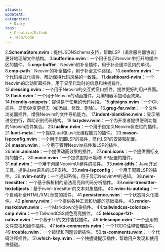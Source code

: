 ```yaml
---
aliases: 
updateAt: 
categories:
  - Diary
tags:
  - Creative/Github
  - Tech/Code
---
```

<!--more-->

2.**SchemaStore.nvim**：提供JSONSchema支持，帮助LSP（语言服务器协议）更好地理解文件结构。
3.**bufferline.nvim**：一个用于显示Neovim中打开的缓冲区的插件。
5.**cmp-buffer**：Neovim的补全插件，用于补全缓冲区内的单词。
8.**cmp-path**：Neovim的补全插件，用于补全文件路径。
10.**conform.nvim**：一个代码格式化插件，帮助保持代码风格的一致性。
11.**dashboard-nvim**：一个Neovim的启动屏幕插件，用于显示启动时的信息和快捷操作。
12.**dressing.nvim**：一个用于Neovim的交互式窗口插件，提供更好的用户界面。
13.**flash.nvim**：一个用于Neovim的动画插件，为编辑器添加动画效果。
14.**friendly-snippets**：提供易于使用的代码片段。
15.**gitsigns.nvim**：一个Git插件，显示Git变更标志（如添加、修改、删除）。
16.**grug-far.nvim**：一个文件浏览器插件，增强Neovim的文件导航能力。
17.**indent-blankline.nvim**：显示缩进空白行，帮助识别代码结构。
19.**lazydev.nvim**：一个为开发者提供便利功能的Neovim插件集合。
20.**lualine.nvim**：一个用于自定义Neovim状态栏的插件。
21.**luvit-meta**：一个提供Lua和Luvit元编程能力的插件。
23.**mason-lspconfig.nvim**：一个用于配置LSP的插件，简化LSP的安装和配置。
24.**mason.nvim**：一个用于管理Neovim插件和LSP的插件。
26.**mini.animate**：一个提供动画效果的插件。
27.**mini.icons**：一个提供图标支持的插件。
30.**noice.nvim**：一个提供虚拟环境和LSP配置的插件。
31.**nui.nvim**：一个用于创建NeovimUI组件的插件。
33.**nvim-jdtls**：Java开发工具，提供Java语言的LSP支持。
35.**nvim-lspconfig**：一个用于配置LSP的插件。
36.**nvim-notify**：一个通知系统，用于显示Neovim中的通知。
38.**nvim-treesitter**：一个基于解析树的语法高亮和代码分析插件。
39.**nvim-treesitter-textobjects**：基于nvim-treesitter的文本对象插件。
40.**nvim-ts-autotag**：一个自动补全HTML/XML标签的插件。
41.**persistence.nvim**：一个状态持久化插件。
42.**plenary.nvim**：一个提供各种工具和功能的基础插件。
43.**render-markdown.nvim**：一个Markdown渲染插件。
44.**tailwindcss-colorizer-cmp.nvim**：一个TailwindCSS颜色高亮插件。
45.**telescope-fzf-native.nvim**：一个基于fzf的文件查找插件。
46.**telescope.nvim**：一个通用的文件查找和操作插件。
47.**todo-comments.nvim**：一个TODO注释管理插件。
49.**trouble.nvim**：一个错误和问题诊断插件。
50.**ts-comments.nvim**：一个代码注释插件。
51.**which-key.nvim**：一个快捷键提示插件，帮助用户发现和使用快捷键。
